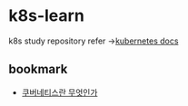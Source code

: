 # k8s-learn

k8s study repository refer ->[kubernetes docs](https://kubernetes.io/ko/docs/concepts/overview/what-is-kubernetes/)

## bookmark

- [쿠버네티스란 무엇인가](https://github.com/le2sky/kubelearn/blob/documentation/concept/%EC%BF%A0%EB%B2%84%EB%84%A4%ED%8B%B0%EC%8A%A4%EB%9E%80%20%EB%AC%B4%EC%97%87%EC%9D%B8%EA%B0%80/%EC%BF%A0%EB%B2%84%EB%84%A4%ED%8B%B0%EC%8A%A4%EB%9E%80.md)
